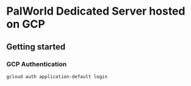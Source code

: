 # PalWorld Dedicated Server hosted on GCP

## Getting started

### GCP Authentication
```bash
gcloud auth application-default login
```